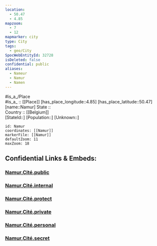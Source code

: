 ```yaml
---
location:
  - 50.47
  - 4.85
mapzoom:
  - 7
  - 12
mapmarker: city
type: City
tags:
  - geo/City
SpocWebEntityId: 32728
isDeleted: false
confidential: public
aliases:
  - Nameur
  - Namur
  - Namen
---
```

#is_a_/Place  
#is_a_ :: [[Place]] 
[has_place_longitude::4.85] 
[has_place_latitude::50.47] 
[name::Namur] 
State ::  
Country :: [[Belgium]]  
[StateId::] 
[Population::] 
[Unknown::] 


```leaflet
id: Namur
coordinates: [[Namur]] 
markerFile: [[Namur]] 
defaultZoom: 11 
maxZoom: 18
```


## Confidential Links & Embeds: 

### [Namur,Cité.public](/_public/\Earth\Continent\Europe\Europe~West\Belgium\Regions~Belgium\Wallonie\counties~Wallonie\Namur,Province\CityNamur,Cité.public.md) 

### [Namur,Cité.internal](/_internal/\Earth\Continent\Europe\Europe~West\Belgium\Regions~Belgium\Wallonie\counties~Wallonie\Namur,Province\CityNamur,Cité.internal.md) 

### [Namur,Cité.protect](/_protect/\Earth\Continent\Europe\Europe~West\Belgium\Regions~Belgium\Wallonie\counties~Wallonie\Namur,Province\CityNamur,Cité.protect.md) 

### [Namur,Cité.private](/_private/\Earth\Continent\Europe\Europe~West\Belgium\Regions~Belgium\Wallonie\counties~Wallonie\Namur,Province\CityNamur,Cité.private.md) 

### [Namur,Cité.personal](/_personal/\Earth\Continent\Europe\Europe~West\Belgium\Regions~Belgium\Wallonie\counties~Wallonie\Namur,Province\CityNamur,Cité.personal.md) 

### [Namur,Cité.secret](/_secret/\Earth\Continent\Europe\Europe~West\Belgium\Regions~Belgium\Wallonie\counties~Wallonie\Namur,Province\CityNamur,Cité.secret.md)

